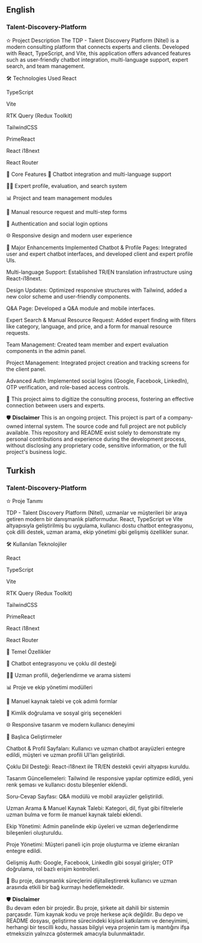 ## English

### Talent-Discovery-Platform

✫ Project Description
The TDP - Talent Discovery Platform (Nitel) is a modern consulting platform that connects experts and clients. Developed with React, TypeScript, and Vite, this application offers advanced features such as user-friendly chatbot integration, multi-language support, expert search, and team management.

🛠️ Technologies Used
React

TypeScript

Vite

RTK Query (Redux Toolkit)

TailwindCSS

PrimeReact

React i18next

React Router

🚀 Core Features
🤖 Chatbot integration and multi-language support

🧑‍💼 Expert profile, evaluation, and search system

📊 Project and team management modules

📝 Manual resource request and multi-step forms

🔐 Authentication and social login options

🌐 Responsive design and modern user experience

🧰 Major Enhancements Implemented
Chatbot & Profile Pages: Integrated user and expert chatbot interfaces, and developed client and expert profile UIs.

Multi-language Support: Established TR/EN translation infrastructure using React-i18next.

Design Updates: Optimized responsive structures with Tailwind, added a new color scheme and user-friendly components.

Q&A Page: Developed a Q&A module and mobile interfaces.

Expert Search & Manual Resource Request: Added expert finding with filters like category, language, and price, and a form for manual resource requests.

Team Management: Created team member and expert evaluation components in the admin panel.

Project Management: Integrated project creation and tracking screens for the client panel.

Advanced Auth: Implemented social logins (Google, Facebook, LinkedIn), OTP verification, and role-based access controls.


🎯 This project aims to digitize the consulting process, fostering an effective connection between users and experts.

🛡️ **Disclaimer** 
This is an ongoing project.
This project is part of a company-owned internal system.
The source code and full project are not publicly available.
This repository and README exist solely to demonstrate my personal contributions and experience during the development process, without disclosing any proprietary code, sensitive information, or the full project's business logic.


## Turkish

### Talent-Discovery-Platform

✫ Proje Tanımı

TDP - Talent Discovery Platform (Nitel), uzmanlar ve müşterileri bir araya getiren modern bir danışmanlık platformudur. React, TypeScript ve Vite altyapısıyla geliştirilmiş bu uygulama, kullanıcı dostu chatbot entegrasyonu, çok dilli destek, uzman arama, ekip yönetimi gibi gelişmiş özellikler sunar.


🛠️ Kullanılan Teknolojiler

React

TypeScript

Vite

RTK Query (Redux Toolkit)

TailwindCSS

PrimeReact

React i18next

React Router

🚀 Temel Özellikler

🤖 Chatbot entegrasyonu ve çoklu dil desteği

🧑‍💼 Uzman profili, değerlendirme ve arama sistemi

📊 Proje ve ekip yönetimi modülleri

📝 Manuel kaynak talebi ve çok adımlı formlar

🔐 Kimlik doğrulama ve sosyal giriş seçenekleri

🌐 Responsive tasarım ve modern kullanıcı deneyimi

🧰 Başlıca Geliştirmeler

Chatbot & Profil Sayfaları: Kullanıcı ve uzman chatbot arayüzleri entegre edildi, müşteri ve uzman profili UI'ları geliştirildi.

Çoklu Dil Desteği: React-i18next ile TR/EN destekli çeviri altyapısı kuruldu.

Tasarım Güncellemeleri: Tailwind ile responsive yapılar optimize edildi, yeni renk şeması ve kullanıcı dostu bileşenler eklendi.

Soru-Cevap Sayfası: Q&A modülü ve mobil arayüzler geliştirildi.

Uzman Arama & Manuel Kaynak Talebi: Kategori, dil, fiyat gibi filtrelerle uzman bulma ve form ile manuel kaynak talebi eklendi.

Ekip Yönetimi: Admin panelinde ekip üyeleri ve uzman değerlendirme bileşenleri oluşturuldu.

Proje Yönetimi: Müşteri paneli için proje oluşturma ve izleme ekranları entegre edildi.

Gelişmiş Auth: Google, Facebook, LinkedIn gibi sosyal girişler; OTP doğrulama, rol bazlı erişim kontrolleri.

🎯 Bu proje, danışmanlık süreçlerini dijitalleştirerek kullanıcı ve uzman arasında etkili bir bağ kurmayı hedeflemektedir.


🛡️ **Disclaimer**  
Bu devam eden bir projedir.
Bu proje, şirkete ait dahili bir sistemin parçasıdır.
Tüm kaynak kodu ve proje herkese açık değildir.
Bu depo ve README dosyası, geliştirme sürecindeki kişisel katkılarımı ve deneyimimi, herhangi bir tescilli kodu, hassas bilgiyi veya projenin tam iş mantığını ifşa etmeksizin yalnızca göstermek amacıyla bulunmaktadır.

